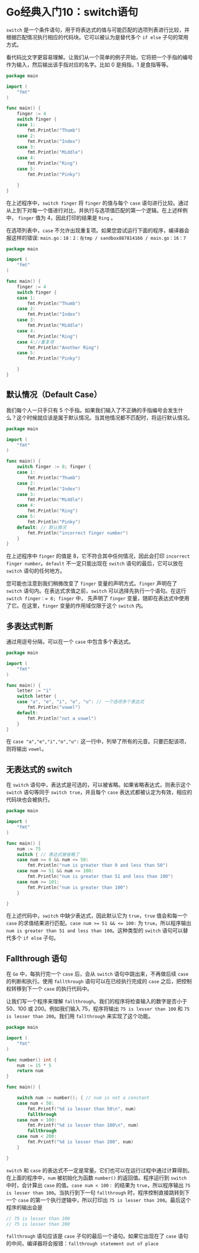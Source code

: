 # Go经典入门10：switch语句

`switch` 是一个条件语句，用于将表达式的值与可能匹配的选项列表进行比较，并根据匹配情况执行相应的代码块。它可以被认为是替代多个 `if else` 子句的常用方式。

看代码比文字更容易理解。让我们从一个简单的例子开始，它将把一个手指的编号作为输入，然后输出该手指对应的名字。比如 0 是拇指，1 是食指等等。

```go
package main

import (
    "fmt"
)

func main() {
    finger := 4
    switch finger {
    case 1:
        fmt.Println("Thumb")
    case 2:
        fmt.Println("Index")
    case 3:
        fmt.Println("Middle")
    case 4:
        fmt.Println("Ring")
    case 5:
        fmt.Println("Pinky")

    }
}
```

在上述程序中，`switch finger` 将 `finger` 的值与每个 `case` 语句进行比较。通过从上到下对每一个值进行对比，并执行与选项值匹配的第一个逻辑。在上述样例中， `finger` 值为 4，因此打印的结果是 `Ring` 。

在选项列表中，`case` 不允许出现重复项。如果您尝试运行下面的程序，编译器会报这样的错误: `main.go：18：2：在tmp / sandbox887814166 / main.go：16：7`

```go
package main

import (
    "fmt"
)

func main() {
    finger := 4
    switch finger {
    case 1:
        fmt.Println("Thumb")
    case 2:
        fmt.Println("Index")
    case 3:
        fmt.Println("Middle")
    case 4:
        fmt.Println("Ring")
    case 4://重复项
        fmt.Println("Another Ring")
    case 5:
        fmt.Println("Pinky")

    }
}
```

## 默认情况（Default Case）

我们每个人一只手只有 5 个手指。如果我们输入了不正确的手指编号会发生什么？这个时候就应该是属于默认情况。当其他情况都不匹配时，将运行默认情况。

```go
package main

import (
    "fmt"
)

func main() {
    switch finger := 8; finger {
    case 1:
        fmt.Println("Thumb")
    case 2:
        fmt.Println("Index")
    case 3:
        fmt.Println("Middle")
    case 4:
        fmt.Println("Ring")
    case 5:
        fmt.Println("Pinky")
    default: // 默认情况
        fmt.Println("incorrect finger number")
    }
}
```

在上述程序中 `finger` 的值是 8，它不符合其中任何情况，因此会打印 `incorrect finger number`。`default` 不一定只能出现在 `switch` 语句的最后，它可以放在 `switch` 语句的任何地方。

您可能也注意到我们稍微改变了 `finger` 变量的声明方式。`finger` 声明在了 `switch` 语句内。在表达式求值之前，`switch` 可以选择先执行一个语句。在这行 `switch finger：= 8; finger` 中， 先声明了 `finger` 变量，随即在表达式中使用了它。在这里，`finger` 变量的作用域仅限于这个 `switch` 内。

## 多表达式判断

通过用逗号分隔，可以在一个 `case` 中包含多个表达式。

```go
package main

import (
    "fmt"
)

func main() {
    letter := "i"
    switch letter {
    case "a", "e", "i", "o", "u": // 一个选项多个表达式
        fmt.Println("vowel")
    default:
        fmt.Println("not a vowel")
    }
}
```

在 `case "a","e","i","o","u":` 这一行中，列举了所有的元音。只要匹配该项，则将输出 `vowel`。

## 无表达式的 switch

在 `switch` 语句中，表达式是可选的，可以被省略。如果省略表达式，则表示这个 `switch` 语句等同于 `switch true`，并且每个 `case` 表达式都被认定为有效，相应的代码块也会被执行。

```go
package main

import (
    "fmt"
)

func main() {
    num := 75
    switch { // 表达式被省略了
    case num >= 0 && num <= 50:
        fmt.Println("num is greater than 0 and less than 50")
    case num >= 51 && num <= 100:
        fmt.Println("num is greater than 51 and less than 100")
    case num >= 101:
        fmt.Println("num is greater than 100")
    }

}
```

在上述代码中，`switch` 中缺少表达式，因此默认它为 `true`，`true` 值会和每一个 `case` 的求值结果进行匹配。`case num >= 51 && <= 100:` 为 `true`，所以程序输出 `num is greater than 51 and less than 100`。这种类型的 `switch` 语句可以替代多个 `if else` 子句。

## Fallthrough 语句

在 `Go` 中，每执行完一个 `case` 后，会从 `switch` 语句中跳出来，不再做后续 `case` 的判断和执行。使用 `fallthrough` 语句可以在已经执行完成的 `case` 之后，把控制权转移到下一个 `case` 的执行代码中。

让我们写一个程序来理解 `fallthrough`。我们的程序将检查输入的数字是否小于 50、100 或 200。例如我们输入 75，程序将输出 `75 is lesser than 100` 和 `75 is lesser than 200`。我们用 `fallthrough` 来实现了这个功能。

```go
package main

import (
    "fmt"
)

func number() int {
    num := 15 * 5
    return num
}

func main() {

    switch num := number(); { // num is not a constant
    case num < 50:
        fmt.Printf("%d is lesser than 50\n", num)
        fallthrough
    case num < 100:
        fmt.Printf("%d is lesser than 100\n", num)
        fallthrough
    case num < 200:
        fmt.Printf("%d is lesser than 200", num)
    }

}
```

`switch` 和 `case` 的表达式不一定是常量。它们也可以在运行过程中通过计算得到。在上面的程序中，`num` 被初始化为函数 `number()` 的返回值。程序运行到 `switch` 中时，会计算出 `case` 的值。`case num < 100：` 的结果为 `true`，所以程序输出 `75 is lesser than 100`。当执行到下一句 `fallthrough` 时，程序控制直接跳转到下一个 `case` 的第一个执行逻辑中，所以打印出 `75 is lesser than 200`。最后这个程序的输出会是

```go
// 75 is lesser than 100
// 75 is lesser than 200
```

`fallthrough` 语句应该是 `case` 子句的最后一个语句。如果它出现在了 `case` 语句的中间，编译器将会报错：`fallthrough statement out of place`